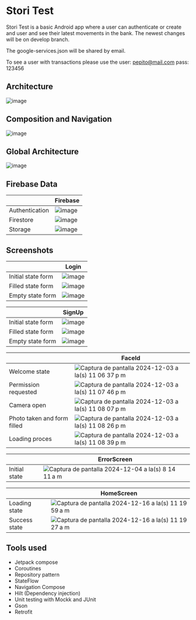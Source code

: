 # Stori Test
Stori Test is a basic Android app where a user can authenticate or create and user and see their latest movements in the bank. The newest changes will be on develop branch.

The google-services.json will be shared by email.

To see a user with transactions please use the user: pepito@mail.com pass: 123456

## Architecture

![image](https://github.com/user-attachments/assets/b2e9e7d7-a269-4986-b5ca-92f0e96733ae)

## Composition and Navigation

![image](https://github.com/user-attachments/assets/d157f891-ccac-4510-88b8-2e1c9726a618)

## Global Architecture

![image](https://github.com/user-attachments/assets/9c2c59b7-a684-41e2-bba0-3db88f2236eb)

## Firebase Data
|  | Firebase |
| --- | --- |
| Authentication | ![image](https://github.com/user-attachments/assets/80e7990a-707f-43eb-9e84-1074c20601bb) |
| Firestore | ![image](https://github.com/user-attachments/assets/4ad172ae-563a-40a6-82df-e2be92676e17) |
| Storage | ![image](https://github.com/user-attachments/assets/f6bcb998-0b12-4b91-ab9c-ad8afd84281e) |

## Screenshots

|  | Login |
| --- | --- |
| Initial state form | ![image](https://github.com/user-attachments/assets/b35cb497-adb9-4b90-992e-5dee4e42da2b) |
| Filled state form | ![image](https://github.com/user-attachments/assets/f2948be6-060a-4b83-a94e-71db3b8e8699) |
| Empty state form | ![image](https://github.com/user-attachments/assets/7a0f1267-1ddf-42ef-909e-c1cd0828bbdd) |

|  | SignUp |
| --- | --- |
| Initial state form | ![image](https://github.com/user-attachments/assets/efdd42e2-a727-4f27-ac8f-ea7537685886) |
| Filled state form | ![image](https://github.com/user-attachments/assets/baff5ad6-fa03-41b2-bc35-83436172586c) |
| Empty state form | ![image](https://github.com/user-attachments/assets/a9e012a7-7893-475e-90e6-3fd558b3e6d0) |

|  | FaceId |
| --- | --- |
| Welcome state | ![Captura de pantalla 2024-12-03 a la(s) 11 06 37 p m](https://github.com/user-attachments/assets/84afba1a-6588-41a2-a981-b9331f05e9a5) |
| Permission requested | ![Captura de pantalla 2024-12-03 a la(s) 11 07 46 p m](https://github.com/user-attachments/assets/c650049d-cda0-46a8-9b9c-5fc51be90d27) |
| Camera open | ![Captura de pantalla 2024-12-03 a la(s) 11 08 07 p m](https://github.com/user-attachments/assets/1bee813e-3804-4d2b-879a-17cdafd2c7c6) |
| Photo taken and form filled | ![Captura de pantalla 2024-12-03 a la(s) 11 08 26 p m](https://github.com/user-attachments/assets/70a004a3-93d2-45a0-91b5-84c9d7249dca) |
| Loading proces | ![Captura de pantalla 2024-12-03 a la(s) 11 08 39 p m](https://github.com/user-attachments/assets/f6c638c0-722b-451c-898a-45ce34f4aa00) |

|  | ErrorScreen |
| --- | --- |
| Initial state | ![Captura de pantalla 2024-12-04 a la(s) 8 14 11 a m](https://github.com/user-attachments/assets/a69938c6-ef45-4b9c-9736-aaefa7485b8f) |

|  | HomeScreen |
| --- | --- |
| Loading state | ![Captura de pantalla 2024-12-16 a la(s) 11 19 59 a m](https://github.com/user-attachments/assets/a86d746c-aec8-4e59-8690-6a46a0d0af52) |
| Success state | ![Captura de pantalla 2024-12-16 a la(s) 11 19 27 a m](https://github.com/user-attachments/assets/be65b007-234a-4a1e-b8f1-2395f2fedf5a) |

## Tools used

* Jetpack compose
* Coroutines
* Repository pattern
* StateFlow
* Navigation Compose
* Hilt (Dependency injection)
* Unit testing with Mockk and JUnit
* Gson
* Retrofit

